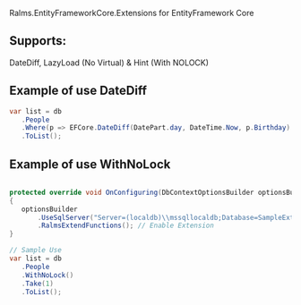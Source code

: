 
Ralms.EntityFrameworkCore.Extensions for EntityFramework Core
 
##  Supports: 
DateDiff, LazyLoad (No Virtual) & Hint (With NOLOCK) 


## Example of use DateDiff

 ```csharp
 var list = db
    .People
    .Where(p => EFCore.DateDiff(DatePart.day, DateTime.Now, p.Birthday) < 50)
    .ToList();  
```

## Example of use WithNoLock


 ```csharp

 protected override void OnConfiguring(DbContextOptionsBuilder optionsBuilder)
{
    optionsBuilder
        .UseSqlServer("Server=(localdb)\\mssqllocaldb;Database=SampleExtension;Integrated Security=True;")
        .RalmsExtendFunctions(); // Enable Extension
}

// Sample Use
var list = db
    .People
    .WithNoLock()
    .Take(1)
    .ToList(); 
```
 
